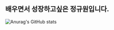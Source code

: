 ## 배우면서 성장하고싶은 정규원입니다.

![Anurag's GitHub stats](https://github-readme-stats.vercel.app/api?username=Gyuwon-Jung&show_icons=true&theme=radical)
<!--
**Gyuwon-Jung/Gyuwon-Jung** is a ✨ _special_ ✨ repository because its `README.md` (this file) appears on your GitHub profile.

Here are some ideas to get you started:

- 🔭 I’m currently working on ...
- 🌱 I’m currently learning ...
- 👯 I’m looking to collaborate on ...
- 🤔 I’m looking for help with ...
- 💬 Ask me about ...
- 📫 How to reach me: ...
- 😄 Pronouns: ...
- ⚡ Fun fact: ...
-->
